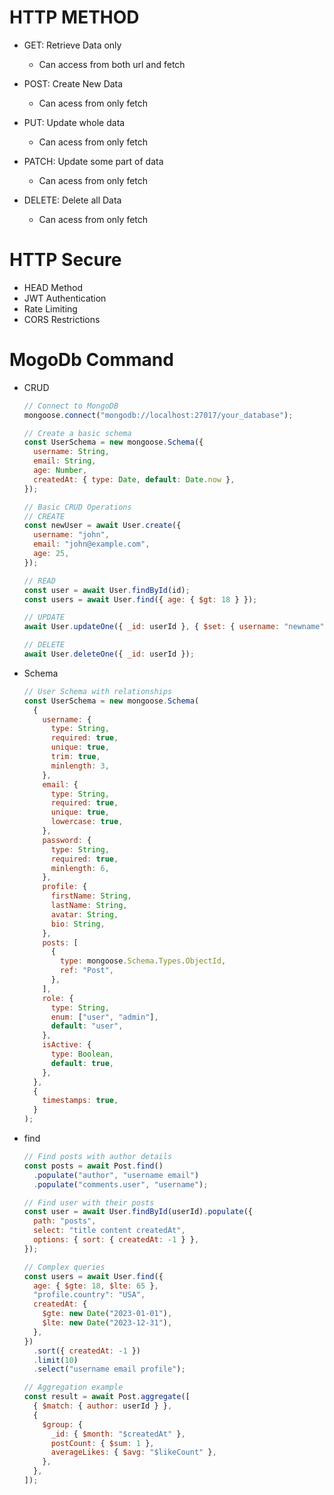 # HTTP METHOD

- GET: Retrieve Data only

  - Can access from both url and fetch

- POST: Create New Data

  - Can acess from only fetch

- PUT: Update whole data

  - Can acess from only fetch

- PATCH: Update some part of data

  - Can acess from only fetch

- DELETE: Delete all Data

  - Can acess from only fetch

# HTTP Secure

- HEAD Method
- JWT Authentication
- Rate Limiting
- CORS Restrictions

# MogoDb Command

- CRUD

  ```js
  // Connect to MongoDB
  mongoose.connect("mongodb://localhost:27017/your_database");

  // Create a basic schema
  const UserSchema = new mongoose.Schema({
    username: String,
    email: String,
    age: Number,
    createdAt: { type: Date, default: Date.now },
  });

  // Basic CRUD Operations
  // CREATE
  const newUser = await User.create({
    username: "john",
    email: "john@example.com",
    age: 25,
  });

  // READ
  const user = await User.findById(id);
  const users = await User.find({ age: { $gt: 18 } });

  // UPDATE
  await User.updateOne({ _id: userId }, { $set: { username: "newname" } });

  // DELETE
  await User.deleteOne({ _id: userId });
  ```

- Schema
  ```js
  // User Schema with relationships
  const UserSchema = new mongoose.Schema(
    {
      username: {
        type: String,
        required: true,
        unique: true,
        trim: true,
        minlength: 3,
      },
      email: {
        type: String,
        required: true,
        unique: true,
        lowercase: true,
      },
      password: {
        type: String,
        required: true,
        minlength: 6,
      },
      profile: {
        firstName: String,
        lastName: String,
        avatar: String,
        bio: String,
      },
      posts: [
        {
          type: mongoose.Schema.Types.ObjectId,
          ref: "Post",
        },
      ],
      role: {
        type: String,
        enum: ["user", "admin"],
        default: "user",
      },
      isActive: {
        type: Boolean,
        default: true,
      },
    },
    {
      timestamps: true,
    }
  );
  ```
- find

  ```js
  // Find posts with author details
  const posts = await Post.find()
    .populate("author", "username email")
    .populate("comments.user", "username");

  // Find user with their posts
  const user = await User.findById(userId).populate({
    path: "posts",
    select: "title content createdAt",
    options: { sort: { createdAt: -1 } },
  });

  // Complex queries
  const users = await User.find({
    age: { $gte: 18, $lte: 65 },
    "profile.country": "USA",
    createdAt: {
      $gte: new Date("2023-01-01"),
      $lte: new Date("2023-12-31"),
    },
  })
    .sort({ createdAt: -1 })
    .limit(10)
    .select("username email profile");

  // Aggregation example
  const result = await Post.aggregate([
    { $match: { author: userId } },
    {
      $group: {
        _id: { $month: "$createdAt" },
        postCount: { $sum: 1 },
        averageLikes: { $avg: "$likeCount" },
      },
    },
  ]);
  ```
